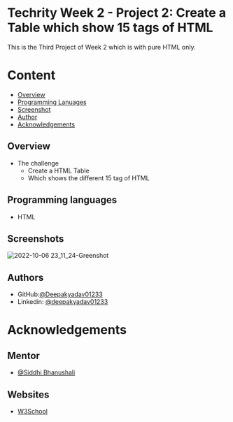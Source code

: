 
# Techrity Week 2 - Project 2: Create a Table which show 15 tags of HTML
This is the Third Project of Week 2 which is with pure HTML only.

# Content
- [Overview](#Overview)
- [Programming Lanuages](#Programming-languages)
- [Screenshot](#Screenshots)
- [Author](#Authors)
- [Acknowledgements](#acknowledgements)

## Overview
- The challenge
    - Create a HTML Table
    - Which shows the different 15 tag of HTML
## Programming languages
- HTML
## Screenshots
![2022-10-06 23_11_24-Greenshot](https://user-images.githubusercontent.com/108972310/194383413-b6f4716b-a12b-4d17-89fc-d778eb555590.png)


## Authors

- GitHub:[@Deepakyadav01233](https://github.com/Deepakydv01233)
- Linkedin: [@deepakyadav01233](https://www.linkedin.com/in/deepakyadav01233/)

# Acknowledgements
## Mentor
- [@Siddhi Bhanushali](https://github.com/siddhi-244)
## Websites
- [W3School](https://www.w3schools.com/)

